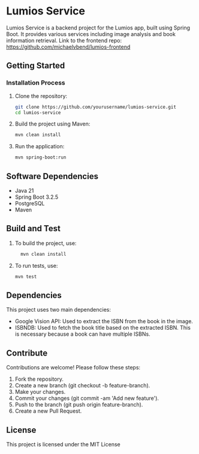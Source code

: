 # Lumios Service

Lumios Service is a backend project for the Lumios app, built using Spring Boot. It provides various services including image analysis and book information retrieval.
Link to the frontend repo: https://github.com/michaelvbend/lumios-frontend
## Getting Started

### Installation Process

1. Clone the repository:
   ```sh
   git clone https://github.com/yourusername/lumios-service.git
   cd lumios-service

2. Build the project using Maven:  
    ```sh
   mvn clean install
   
3. Run the application:  
   ```sh
   mvn spring-boot:run

## Software Dependencies
- Java 21
- Spring Boot 3.2.5
- PostgreSQL
- Maven

## Build and Test
1. To build the project, use:
   ```sh
     mvn clean install
2. To run tests, use:
   
   ```sh
   mvn test

## Dependencies
This project uses two main dependencies:  
- Google Vision API: Used to extract the ISBN from the book in the image.
- ISBNDB: Used to fetch the book title based on the extracted ISBN. This is necessary because a book can have multiple ISBNs.

## Contribute
Contributions are welcome! Please follow these steps:  
1. Fork the repository.
2. Create a new branch (git checkout -b feature-branch).
3. Make your changes.
4. Commit your changes (git commit -am 'Add new feature').
5. Push to the branch (git push origin feature-branch).
6. Create a new Pull Request.

## License
This project is licensed under the MIT License 